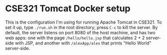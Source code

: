 CSE321 Tomcat Docker setup
==========================

This is the configuration I'm using for running Apache Tomcat in
CSE321. To set it up, type `./run.sh` in the root directory; press
`C-c` to kill the server. By default, the server listens on port 8080
of the host machine, and has two web apps: one with the page
`/hello/hello.jsp` that calculates 2 + 2 server-side with JSP, and
another with `/alexApp/alex` that prints "Hello World" server-side.
